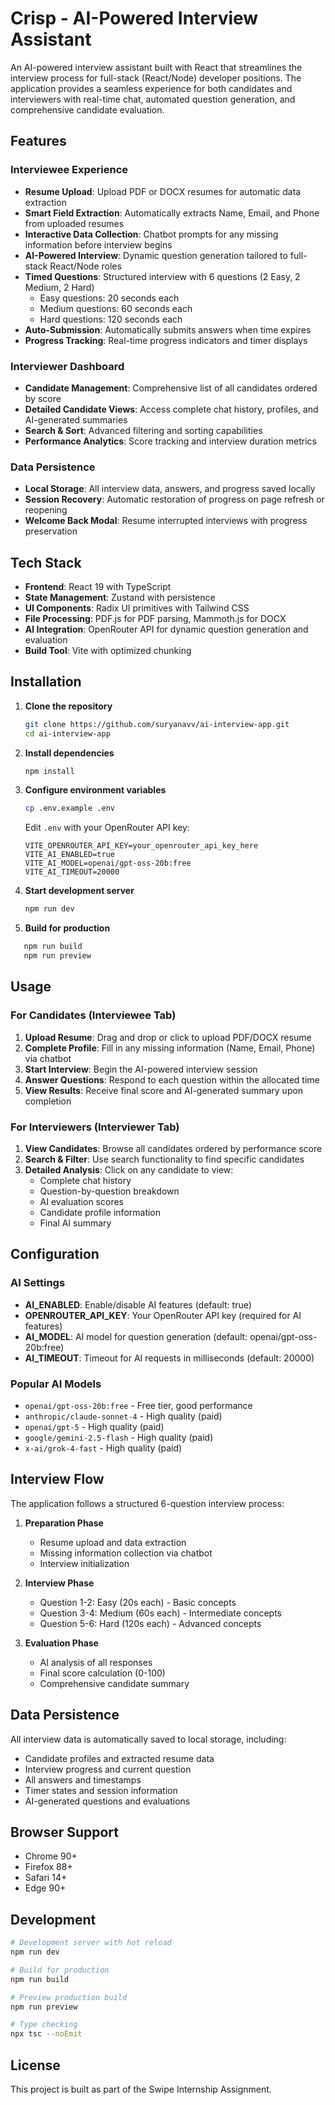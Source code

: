 # Crisp - AI-Powered Interview Assistant

An AI-powered interview assistant built with React that streamlines the interview process for full-stack (React/Node) developer positions. The application provides a seamless experience for both candidates and interviewers with real-time chat, automated question generation, and comprehensive candidate evaluation.

## Features

### Interviewee Experience
- **Resume Upload**: Upload PDF or DOCX resumes for automatic data extraction
- **Smart Field Extraction**: Automatically extracts Name, Email, and Phone from uploaded resumes
- **Interactive Data Collection**: Chatbot prompts for any missing information before interview begins
- **AI-Powered Interview**: Dynamic question generation tailored to full-stack React/Node roles
- **Timed Questions**: Structured interview with 6 questions (2 Easy, 2 Medium, 2 Hard)
  - Easy questions: 20 seconds each
  - Medium questions: 60 seconds each
  - Hard questions: 120 seconds each
- **Auto-Submission**: Automatically submits answers when time expires
- **Progress Tracking**: Real-time progress indicators and timer displays

### Interviewer Dashboard
- **Candidate Management**: Comprehensive list of all candidates ordered by score
- **Detailed Candidate Views**: Access complete chat history, profiles, and AI-generated summaries
- **Search & Sort**: Advanced filtering and sorting capabilities
- **Performance Analytics**: Score tracking and interview duration metrics

### Data Persistence
- **Local Storage**: All interview data, answers, and progress saved locally
- **Session Recovery**: Automatic restoration of progress on page refresh or reopening
- **Welcome Back Modal**: Resume interrupted interviews with progress preservation

## Tech Stack

- **Frontend**: React 19 with TypeScript
- **State Management**: Zustand with persistence
- **UI Components**: Radix UI primitives with Tailwind CSS
- **File Processing**: PDF.js for PDF parsing, Mammoth.js for DOCX
- **AI Integration**: OpenRouter API for dynamic question generation and evaluation
- **Build Tool**: Vite with optimized chunking

## Installation

1. **Clone the repository**
   ```bash
   git clone https://github.com/suryanavv/ai-interview-app.git
   cd ai-interview-app
   ```

2. **Install dependencies**
   ```bash
   npm install
   ```

3. **Configure environment variables**
   ```bash
   cp .env.example .env
   ```

   Edit `.env` with your OpenRouter API key:
   ```env
   VITE_OPENROUTER_API_KEY=your_openrouter_api_key_here
   VITE_AI_ENABLED=true
   VITE_AI_MODEL=openai/gpt-oss-20b:free
   VITE_AI_TIMEOUT=20000
   ```

4. **Start development server**
   ```bash
   npm run dev
   ```

5. **Build for production**
```bash
   npm run build
   npm run preview
   ```

## Usage

### For Candidates (Interviewee Tab)
1. **Upload Resume**: Drag and drop or click to upload PDF/DOCX resume
2. **Complete Profile**: Fill in any missing information (Name, Email, Phone) via chatbot
3. **Start Interview**: Begin the AI-powered interview session
4. **Answer Questions**: Respond to each question within the allocated time
5. **View Results**: Receive final score and AI-generated summary upon completion

### For Interviewers (Interviewer Tab)
1. **View Candidates**: Browse all candidates ordered by performance score
2. **Search & Filter**: Use search functionality to find specific candidates
3. **Detailed Analysis**: Click on any candidate to view:
   - Complete chat history
   - Question-by-question breakdown
   - AI evaluation scores
   - Candidate profile information
   - Final AI summary

## Configuration

### AI Settings
- **AI_ENABLED**: Enable/disable AI features (default: true)
- **OPENROUTER_API_KEY**: Your OpenRouter API key (required for AI features)
- **AI_MODEL**: AI model for question generation (default: openai/gpt-oss-20b:free)
- **AI_TIMEOUT**: Timeout for AI requests in milliseconds (default: 20000)

### Popular AI Models
- `openai/gpt-oss-20b:free` - Free tier, good performance
- `anthropic/claude-sonnet-4` - High quality (paid)
- `openai/gpt-5` - High quality (paid)
- `google/gemini-2.5-flash` - High quality (paid)
- `x-ai/grok-4-fast` - High quality (paid)

## Interview Flow

The application follows a structured 6-question interview process:

1. **Preparation Phase**
   - Resume upload and data extraction
   - Missing information collection via chatbot
   - Interview initialization

2. **Interview Phase**
   - Question 1-2: Easy (20s each) - Basic concepts
   - Question 3-4: Medium (60s each) - Intermediate concepts
   - Question 5-6: Hard (120s each) - Advanced concepts

3. **Evaluation Phase**
   - AI analysis of all responses
   - Final score calculation (0-100)
   - Comprehensive candidate summary

## Data Persistence

All interview data is automatically saved to local storage, including:
- Candidate profiles and extracted resume data
- Interview progress and current question
- All answers and timestamps
- Timer states and session information
- AI-generated questions and evaluations

## Browser Support

- Chrome 90+
- Firefox 88+
- Safari 14+
- Edge 90+

## Development

```bash
# Development server with hot reload
npm run dev

# Build for production
npm run build

# Preview production build
npm run preview

# Type checking
npx tsc --noEmit
```

## License

This project is built as part of the Swipe Internship Assignment.
